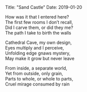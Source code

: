 Title: "Sand Castle"
Date: 2019-01-20

How was it that I entered here?  
The first few rooms I don’t recall,  
Did I carve them, or did they me?  
The path I take to birth the walls  
  
Cathedral Cave, my own design,  
Eyes multiply and I perceive,  
Unfolding edge gnaws mystery,  
May make it grow but never leave  
  
From inside, a separate world,  
Yet from outside, only grain,  
Parts to whole, or whole to parts,  
Cruel mirage consumed by rain  
